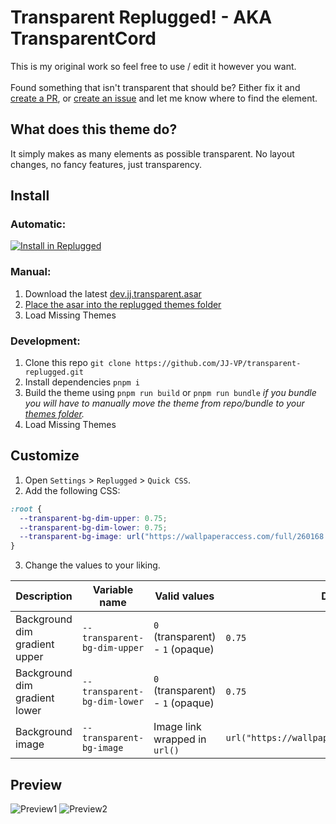 # Transparent Replugged! - AKA TransparentCord

This is my original work so feel free to use / edit it however you want.</br></br>
Found something that isn't transparent that should be? Either fix it and [create a PR](https://github.com/JJ-VP/transparent-replugged/pulls), or [create an issue](https://github.com/JJ-VP/transparent-replugged/issues/new/choose) and let me know where to find the element.

## What does this theme do?

It simply makes as many elements as possible transparent. No layout changes, no fancy features, just transparency.

## Install

### Automatic:

[![Install in Replugged](https://img.shields.io/badge/-Install%20in%20Replugged-blue?style=for-the-badge&logo=none)](https://replugged.dev/install?identifier=dev.jj.transparent&source=store)

### Manual:

1. Download the latest
   [dev.jj.transparent.asar](https://github.com/JJ-VP/transparent-replugged/releases/latest/download/dev.jj.transparent.asar)
2. [Place the asar into the replugged themes folder](https://github.com/replugged-org/replugged/wiki/Installing-plugins-and-themes)
3. Load Missing Themes

### Development:

1. Clone this repo `git clone https://github.com/JJ-VP/transparent-replugged.git`
2. Install dependencies `pnpm i`
3. Build the theme using `pnpm run build` or `pnpm run bundle` *if you bundle you will have to manually move the theme from repo/bundle to your [themes folder](https://github.com/replugged-org/replugged/wiki/Installing-plugins-and-themes).*
4. Load Missing Themes

## Customize

1. Open `Settings` > `Replugged` > `Quick CSS`.
2. Add the following CSS:
```css
:root {
  --transparent-bg-dim-upper: 0.75;
  --transparent-bg-dim-lower: 0.75;
  --transparent-bg-image: url("https://wallpaperaccess.com/full/260168.jpg");
}
```
3. Change the values to your liking.

| Description                   | Variable name                | Valid values                     | Default value                                        |
| ----------------------------- | ---------------------------- | -------------------------------- | ---------------------------------------------------- |
| Background dim gradient upper | `--transparent-bg-dim-upper` | `0` (transparent) - `1` (opaque) | `0.75`                                               |
| Background dim gradient lower | `--transparent-bg-dim-lower` | `0` (transparent) - `1` (opaque) | `0.75`                                               |
| Background image              | `--transparent-bg-image`     | Image link wrapped in `url()`    | `url("https://wallpaperaccess.com/full/260168.jpg")` |

## Preview

![Preview1](https://i.imgur.com/Bcn5hQb.png)
![Preview2](https://i.imgur.com/s69hTmv.png)
